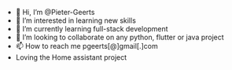- 👋 Hi, I’m @Pieter-Geerts
- 👀 I’m interested in learning new skills
- 🌱 I’m currently learning full-stack development
- 💞️ I’m looking to collaborate on any python, flutter or java project
- 📫 How to reach me pgeerts[@]gmail[.]com
- Loving the Home assistant project
<!---
Pieter-Geerts/Pieter-Geerts is a ✨ special ✨ repository because its `README.md` (this file) appears on your GitHub profile.
You can click the Preview link to take a look at your changes.
--->
